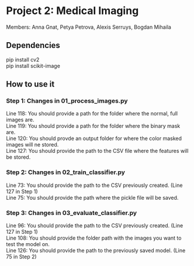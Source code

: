 # Project 2: Medical Imaging
Members: Anna Gnat, Petya Petrova, Alexis Serruys, Bogdan Mihaila

## Dependencies 
pip install cv2 <br>
pip install scikit-image

## How to use it
### Step 1: Changes in 01_process_images.py
Line 118: You should provide a path for the folder where the normal, full images are. <br>
Line 119: You should provide a path for the folder where the binary mask are. <br>
Line 120: You should provde an output folder for where the color masked images will ne stored. <br>
Line 127: You should provide the path to the CSV file where the features will be stored. <br>

### Step 2: Changes in 02_train_classifier.py
Line 73: You should provide the path to the CSV previously created. (Line 127 in Step 1) <br>
Line 75: You should provide the path where the pickle file will be saved. <br>

### Step 3: Changes in 03_evaluate_classifier.py
Line 96: You should provide the path to the CSV previously created. (Line 127 in Step 1) <br>
Line 108: You should provide the folder path with the images you want to test the model on. <br>
Line 126: You should provide the path to the previously saved model. (Line 75 in Step 2) <br>

